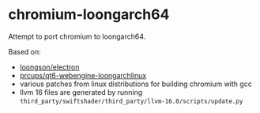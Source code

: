 # chromium-loongarch64

Attempt to port chromium to loongarch64.

Based on:

- [loongson/electron](https://github.com/loongson/electron/)
- [prcups/qt6-webengine-loongarchlinux](https://github.com/prcups/qt6-webengine-loongarchlinux/)
- various patches from linux distributions for building chromium with gcc
- llvm 16 files are generated by running `third_party/swiftshader/third_party/llvm-16.0/scripts/update.py`
